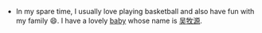 - In my spare time, I usually love playing basketball and also have fun with my family 😄. I have a lovely [baby](https://zlwu92.github.io/images/son2.jpeg) whose name is [吴牧源](https://zlwu92.github.io/images/son1.jpeg).
<!-- <br /><img src='/images/son1.jpeg' alt='my lovely son' style='width:900px;float:center'> <br />(This is my lovely son whose name is 吴牧源.)<br /><br /> -->

